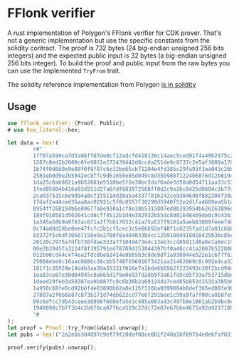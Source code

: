 # FFlonk verifier

A rust implementation of Polygon's FFlonk verifier for CDK prover. That's not a generic implementation but
use the specific constants from the solidity contract. The proof is 732 bytes (24 big-endian unsigned 256
bits integers) and the expected public input is 32 bytes (a big-endian unsigned 256 bits integer). To build 
the proof and public input from the raw bytes you can use the implemented `TryFrom` trait.

The solidity reference implementation from Polygon
[is in solidity](https://github.com/0xPolygon/cdk-validium-contracts/blob/cecd53e0b1e39cd9df1a79215eedbbb636b4e0a7/contracts/verifiers/FflonkVerifier.sol)


## Usage

```rust
use fflonk_verifier::{Proof, Public};
# use hex_literal::hex;

let data = hex!(
        r#"
        17f87a599ca7d3a86ffd7de8cf12adcfd418136c14aec5ced91f4a49b2975c2c
        1287c8ed2b2009c6fe9031e272439442d8ccda251de9c8737c2e5af3689a1767
        1b74f0d660e9e88f0f8f87c6e32be65cb71204e4fd385c29fa93f3aa043c26ba
        2581eb0d9e2b5942ec8ffc9d61650e05d049c8d35b986f1224b6876d12b6194b
        1da25c0ab8021a9b52681e5510be5f2e38bc5daf6ade3d58a0d54711aa33c534
        1fed05884b416a93d551d27a6fdf683972568ff0d2c9a26c8425d0604c3b77a9
        2ca037535c6e9d94a8cf15511dd38a5a43377816242ce93846d8f882306f39a3
        17daf2a44ced35aa8ac02921c5f8c0557f30290d5940f52e2d1fa4608ea5b1db
        0954ff268194b6e09677a8e930a1cf8e38b5315807ed8b393954b626263896d9
        184f910581d502641cd8cff4512b1d4e382932b55dc8d816484b9de0c9c43630
        1a345a58b9a9f87ac671a3f7bb17032c41a75a537f9101a5aeb83009feeef401
        0c74addd2dbe0ee47fcfc2b1cf5cec3c5e86692ef48f1c0235fad1d7a01c668e
        03372f5c6df30567156e9a2788f8a404033b4cc12591084918018425b36c85e1
        20120c2975a7dfb730fdae333a771049473e4c13eb3ccd85911d8a6e1a8ec19f
        00e2b3945fa3224f8f395791ed78709d153044397bf0a48cc41a2007b5228086
        012b96cd44c4f4ea2fdc8beb2414e0bb5b3c9de9df1a938044e522e1c6fff631
        25008ebe0c16aac088bc38cbb5f487b5601673421aa31462869c8c992e4ca321
        181f1c35924e14d4b3aa39a55331f016e7a1bda6b0562f227493c38f2bcd94aa
        1ea83ce07e30d84945c0a665d1f9e0e93fd2db9f3a61fd9c05f33e753715dbec
        1deed29feb3a59387ea9b087fc0c6b36b2a69124da7ced65b852d1535a385b64
        1a950c68fe0cd92b6f4e83890b62a8e115f126ba0399084b6def365ed80fe360
        27887a2f0b8a87c873b171d74db622cd77e67291bee1c59a9fa7f00ca0b87e95
        09c6dfcc7db43ceee36998f660efa5e1c485a083a43c497b8e1061ab2b9bc0c2
        1948698c7b7f3b4c2b6f8ca07f6ca519c27dc72e87e67bbe4675a92a92371897
        "#
);
let proof = Proof::try_from(&data).unwrap();
let pubs = hex!("2a2e8a3d4897c9ef79f20daf88ce801f240a3bfb97b4e8e6faf831fbd9f26706").into();

proof.verify(pubs).unwrap();
```
